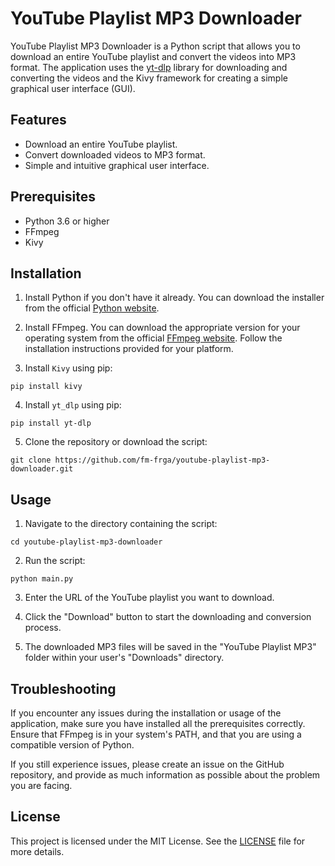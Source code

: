 # YouTube Playlist MP3 Downloader

YouTube Playlist MP3 Downloader is a Python script that allows you to download an entire YouTube playlist and convert the videos into MP3 format. The application uses the [yt-dlp](https://github.com/yt-dlp/yt-dlp) library for downloading and converting the videos and the Kivy framework for creating a simple graphical user interface (GUI).

## Features

- Download an entire YouTube playlist.
- Convert downloaded videos to MP3 format.
- Simple and intuitive graphical user interface.

## Prerequisites

- Python 3.6 or higher
- FFmpeg
- Kivy

## Installation

1. Install Python if you don't have it already. You can download the installer from the official [Python website](https://www.python.org/downloads/).

2. Install FFmpeg. You can download the appropriate version for your operating system from the official [FFmpeg website](https://www.ffmpeg.org/download.html). Follow the installation instructions provided for your platform.

3. Install `Kivy` using pip: 
```
pip install kivy
```

4. Install `yt_dlp` using pip:
```
pip install yt-dlp 
```
5. Clone the repository or download the script:
```
git clone https://github.com/fm-frga/youtube-playlist-mp3-downloader.git
```

## Usage


1. Navigate to the directory containing the script:
```
cd youtube-playlist-mp3-downloader
```

2. Run the script:
```
python main.py
```


3. Enter the URL of the YouTube playlist you want to download.

4. Click the "Download" button to start the downloading and conversion process.

5. The downloaded MP3 files will be saved in the "YouTube Playlist MP3" folder within your user's "Downloads" directory.

## Troubleshooting

If you encounter any issues during the installation or usage of the application, make sure you have installed all the prerequisites correctly. Ensure that FFmpeg is in your system's PATH, and that you are using a compatible version of Python.

If you still experience issues, please create an issue on the GitHub repository, and provide as much information as possible about the problem you are facing.

## License

This project is licensed under the MIT License. See the [LICENSE](https://opensource.org/license/mit/) file for more details.

